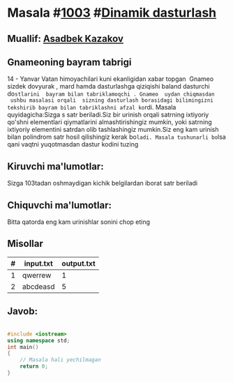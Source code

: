 
<h1>Masala #<a href="https://robocontest.uz/tasks/1003">1003</a> #<a href="https://robocontest.uz/tasks?category=3">Dinamik dasturlash</a></h1>
<h2> Muallif: <a href="https://robocontest.uz/profile/asadbek_1">Asadbek Kazakov</a></h2>
<h2>Gnameoning bayram tabrigi</h2>
<p>

14 - Yanvar Vatan himoyachilari kuni ekanligidan xabar topgan  Gnameo  sizdek dovyurak , mard hamda dasturlashga qiziqishi baland dasturchi do`stlarini  bayram bilan tabriklamoqchi . Gnameo  uydan chiqmasdan  ushbu masalasi orqali  sizning dasturlash borasidagi bilimingizni tekshirib bayram bilan tabriklashni afzal ko`rdi.
Masala quyidagicha:Sizga s satr beriladi.Siz bir urinish orqali satrning ixtiyoriy qo'shni elementlari qiymatlarini almashtirishingiz mumkin, yoki satrning ixtiyoriy elementini satrdan olib tashlashingiz mumkin.Siz eng kam urinish bilan polindrom satr hosil qilishingiz kerak bo`ladi.
Masala tushunarli bo`lsa qani vaqtni yuqotmasdan dastur kodini tuzing</p>
<h2>Kiruvchi ma'lumotlar:</h2>
<p>Sizga 103tadan oshmaydigan kichik belgilardan iborat satr beriladi</p>
<h2>Chiquvchi ma'lumotlar:</h2>
<p>Bitta qatorda eng kam urinishlar sonini chop eting</p>
<h2>Misollar</h2>
<table>
    <thead>
        <tr>
            <th>#</th>
            <th>input.txt</th>
            <th>output.txt</th>
        </tr>
    </thead>
    <tbody>
            <tr>
                <td>1</td>
                <td>qwerrew</td>
                <td>1</td>
            </tr>
            <tr>
                <td>2</td>
                <td>abcdeasd</td>
                <td>5</td>
            </tr>
    </tbody>
    </table>
    
<h2>Javob:</h2>

######
```cpp
#include <iostream>
using namespace std;
int main()
{
    // Masala hali yechilmagan
    return 0;
}
```
